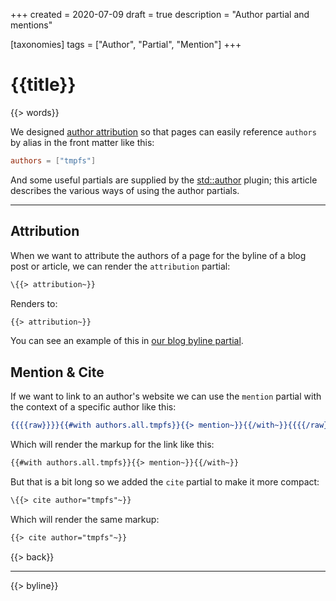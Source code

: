 +++
created = 2020-07-09
draft = true
description = "Author partial and mentions"

[taxonomies]
tags = ["Author", "Partial", "Mention"]
+++

# {{title}}

{{> words}}

We designed [author attribution][] so that pages can easily reference `authors` by alias in the front matter like this:

```toml
authors = ["tmpfs"]
```

And some useful partials are supplied by the [std::author](https://github.com/uwe-app/plugins/tree/master/std/author) plugin; this article describes the various ways of using the author partials.

---

## Attribution

When we want to attribute the authors of a page for the byline of a blog post or article, we can render the `attribution` partial:

```handlebars
\{{> attribution~}}
```

Renders to:

```html
{{> attribution~}}
```

You can see an example of this in [our blog byline partial](https://github.com/uwe-app/blog/blob/site/site/partials/byline.hbs).

## Mention & Cite

If we want to link to an author's website we can use the `mention` partial with the context of a specific author like this:

```handlebars
{{{{raw}}}}{{#with authors.all.tmpfs}}{{> mention~}}{{/with~}}{{{{/raw}}}}
```

Which will render the markup for the link like this:

```html
{{#with authors.all.tmpfs}}{{> mention~}}{{/with~}}
```

But that is a bit long so we added the `cite` partial to make it more compact:

```handlebars
\{{> cite author="tmpfs"~}}
```

Which will render the same markup:

```html
{{> cite author="tmpfs"~}}
```

{{> back}}

---

{{> byline}}

[author attribution]: https://uwe.app/docs/content/author-attribution/
